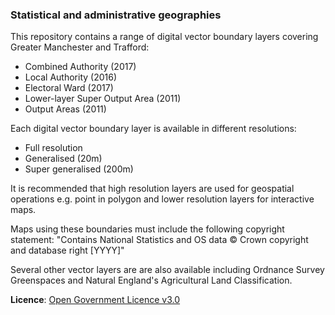 ### Statistical and administrative geographies

This repository contains a range of digital vector boundary layers covering Greater Manchester and Trafford:

- Combined Authority (2017)
- Local Authority (2016)
- Electoral Ward (2017)
- Lower-layer Super Output Area (2011)
- Output Areas (2011)

Each digital vector boundary layer is available in different resolutions:

- Full resolution
- Generalised (20m)
- Super generalised (200m)

It is recommended that high resolution layers are used for geospatial operations e.g. point in polygon and lower resolution layers for interactive maps.

Maps using these boundaries must include the following copyright statement: "Contains National Statistics and OS data © Crown copyright and database right [YYYY]"

Several other vector layers are are also available including Ordnance Survey Greenspaces and Natural England's Agricultural Land Classification.

**Licence**: [Open Government Licence v3.0](https://www.nationalarchives.gov.uk/doc/open-government-licence/version/3/)
